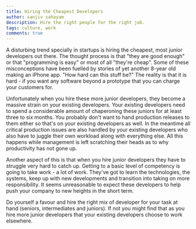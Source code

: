 ```yaml
---
title: Hiring the Cheapest Developers
author: sanjiv sahayam
description: Hire the right people for the right job.
tags: culture, work
comments: true
---
```


A disturbing trend specially in startups is hiring the cheapest, most junior developers out there. The thought process is that "they are good enough" or that "programming is easy" or most of all "they're cheap". Some of these misconceptions have been fuelled by stories of yet another 8-year old making an iPhone app. "How hard can this stuff be?" The reality is that it is  hard - if you want any software beyond a prototype that you can charge your customers for.

Unfortunately when you hire these more junior developers, they become a massive strain on your existing developers. Your existing developers need to spend a considerable amount of chaperoning these juniors for at least three to six months. You probably don't want to hand production releases to them either so that's on your existing developers as well. In the meantime all critical production issues are also handled by your existing developers who also have to juggle their own workload along with everything else. All this happens while management is left scratching their heads as to why productivity has not gone up.

Another aspect of this is that when you hire junior developers they have to struggle very hard to catch up. Getting to a basic level of competency is going to take work - a lot of work. They've got to learn the technologies, the systems, keep up with new developments and transition into taking on more responsibility. It seems unreasonable to expect these developers to help push your company to new heights in the short term.

Do yourself a favour and hire the right mix of developer for your task at hand (seniors, intermediates and juniors). If not you might find that as you hire more junior developers that your existing developers choose to work elsewhere.